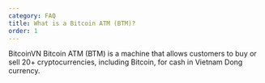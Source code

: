 ```yaml
---
category: FAQ
title: What is a Bitcoin ATM (BTM)?
order: 1
---
```


BitcoinVN Bitcoin ATM (BTM) is a machine that allows customers to buy or sell 20+ cryptocurrencies, including Bitcoin, 
for cash in Vietnam Dong currency.